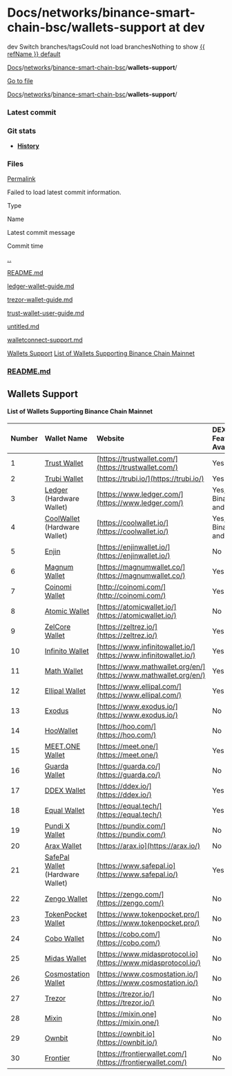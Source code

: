 # Docs/networks/binance-smart-chain-bsc/wallets-support at dev

dev Switch branches/tagsCould not load branchesNothing to show [{{ refName }} default](https://github.com/ThinkinCoin/Docs/tree/{{%20urlEncodedRefName%20}}/networks/binance-smart-chain-bsc/wallets-support)

[Docs](https://github.com/ThinkinCoin/Docs)/[networks]()/[binance-smart-chain-bsc](../docs-networks-binance-smart-chain-bsc-at-dev.md)/**wallets-support**/

 [Go to file](https://github.com/ThinkinCoin/Docs/find/dev)

[Docs](https://github.com/ThinkinCoin/Docs)/[networks]()/[binance-smart-chain-bsc](../docs-networks-binance-smart-chain-bsc-at-dev.md)/**wallets-support**/

### Latest commit

### Git stats

*  [ **History**](https://github.com/ThinkinCoin/Docs/commits/dev/networks/binance-smart-chain-bsc/wallets-support)

### Files <a id="files"></a>

 [Permalink](https://github.com/ThinkinCoin/Docs/tree/0792b0adfc2b24d5451b3ade0e9d04db6bb815ad/networks/binance-smart-chain-bsc/wallets-support)

 Failed to load latest commit information.

Type

Name

Latest commit message

Commit time

 [. .](../docs-networks-binance-smart-chain-bsc-at-dev.md)

[README.md](https://github.com/ThinkinCoin/Docs/blob/dev/networks/binance-smart-chain-bsc/wallets-support/README.md)

[ledger-wallet-guide.md](https://github.com/ThinkinCoin/Docs/blob/dev/networks/binance-smart-chain-bsc/wallets-support/ledger-wallet-guide.md)

[trezor-wallet-guide.md](https://github.com/ThinkinCoin/Docs/blob/dev/networks/binance-smart-chain-bsc/wallets-support/trezor-wallet-guide.md)

[trust-wallet-user-guide.md](https://github.com/ThinkinCoin/Docs/blob/dev/networks/binance-smart-chain-bsc/wallets-support/trust-wallet-user-guide.md)

[untitled.md](https://github.com/ThinkinCoin/Docs/blob/dev/networks/binance-smart-chain-bsc/wallets-support/untitled.md)

[walletconnect-support.md](https://github.com/ThinkinCoin/Docs/blob/dev/networks/binance-smart-chain-bsc/wallets-support/walletconnect-support.md)

[Wallets Support](docs-networks-binance-smart-chain-bsc-wallets-support-at-dev.md#wallets-support) [List of Wallets Supporting Binance Chain Mainnet](docs-networks-binance-smart-chain-bsc-wallets-support-at-dev.md#list-of-wallets-supporting-binance-chain-mainnet)

###  [README.md](docs-networks-binance-smart-chain-bsc-wallets-support-at-dev.md#readme)

## Wallets Support

#### List of Wallets Supporting Binance Chain Mainnet

| Number | Wallet Name | Website | DEX Feature Available | Testnet Support | WalletConnect Support |
| :--- | :--- | :--- | :--- | :--- | :--- |
| 1 | [Trust Wallet](https://docs.binance.org/wallets/trust-wallet.html) | [https://trustwallet.com/](https://trustwallet.com/) | Yes | Yes | Yes |
| 2 | [Trubi Wallet](https://docs.binance.org/wallets/trubi.html) | [https://trubi.io/](https://trubi.io/) | Yes | No | Yes |
| 3 | [Ledger](https://docs.binance.org/wallets/ledger.html) \(Hardware Wallet\) | [https://www.ledger.com/](https://www.ledger.com/) | Yes, via Binance.org and Trubi | Yes, via Binance.org and Trubi | Yes, via Binance.org and Trubi |
| 4 | [CoolWallet](https://docs.binance.org/wallets/cool-wallet.html) \(Hardware Wallet\) | [https://coolwallet.io/](https://coolwallet.io/) | Yes, via Binance.org and Trubi | Yes, via Binance.org and Trubi | Yes, via Binance.org and Trubi |
| 5 | [Enjin](https://docs.binance.org/wallets/enjin.html) | [https://enjinwallet.io/](https://enjinwallet.io/) | No | No | No |
| 6 | [Magnum Wallet](https://docs.binance.org/wallets/magnum.html) | [https://magnumwallet.co/](https://magnumwallet.co/) | Yes | No | Yes |
| 7 | [Coinomi Wallet](https://docs.binance.org/wallets/coinomi-wallet.html) | [http://coinomi.com/](http://coinomi.com/) | Yes | No | Yes |
| 8 | [Atomic Wallet](https://docs.binance.org/wallets/atomic-wallet.html) | [https://atomicwallet.io/](https://atomicwallet.io/) | No | No | Yes |
| 9 | [ZelCore Wallet](https://docs.binance.org/wallets/zelcore-wallet.html) | [https://zeltrez.io/](https://zeltrez.io/) | Yes | No | Yes |
| 10 | [Infinito Wallet](https://docs.binance.org/wallets/infinito-wallet.html) | [https://www.infinitowallet.io/](https://www.infinitowallet.io/) | Yes | No | Yes |
| 11 | [Math Wallet](https://docs.binance.org/wallets/math-wallet.html) | [https://www.mathwallet.org/en/](https://www.mathwallet.org/en/) | Yes | No | Yes |
| 12 | [Ellipal Wallet](https://docs.binance.org/wallets/ellipal-wallet.html) | [https://www.ellipal.com/](https://www.ellipal.com/) | Yes | No | No |
| 13 | [Exodus](https://docs.binance.org/wallets/exodus.html) | [https://www.exodus.io/](https://www.exodus.io/) | No | No | No |
| 14 | [HooWallet](https://docs.binance.org/wallets/hoo-wallet.html) | [https://hoo.com/](https://hoo.com/) | No | No | No |
| 15 | [MEET.ONE Wallet](https://docs.binance.org/wallets/meet.html) | [https://meet.one/](https://meet.one/) | Yes | No | Yes |
| 16 | [Guarda Wallet](https://docs.binance.org/wallets/guarda.html) | [https://guarda.co/](https://guarda.co/) | No | No | No |
| 17 | [DDEX Wallet](https://docs.binance.org/wallets/ddex.html) | [https://ddex.io/](https://ddex.io/) | Yes | No | No |
| 18 | [Equal Wallet](https://docs.binance.org/wallets/equal.html) | [https://equal.tech/](https://equal.tech/) | Yes | Yes | Yes |
| 19 | [Pundi X Wallet](https://docs.binance.org/wallets/pundi.html) | [https://pundix.com/](https://pundix.com/) | No | No | No |
| 20 | [Arax Wallet](https://docs.binance.org/wallets/arax.html) | [https://arax.io](https://arax.io/) | No | No | No |
| 21 | [SafePal Wallet](https://docs.binance.org/wallets/safepal.html) \(Hardware Wallet\) | [https://www.safepal.io](https://www.safepal.io/) | Yes | No | Yes |
| 22 | [Zengo Wallet](https://docs.binance.org/wallets/zengo.html) | [https://zengo.com/](https://zengo.com/) | No | No | No |
| 23 | [TokenPocket Wallet](https://docs.binance.org/wallets/tokenpocket.html) | [https://www.tokenpocket.pro/](https://www.tokenpocket.pro/) | No | No | Yes |
| 24 | [Cobo Wallet](https://docs.binance.org/wallets/cobo.html) | [https://cobo.com/](https://cobo.com/) | No | No | Yes |
| 25 | [Midas Wallet](https://docs.binance.org/wallets/midas-wallet.html) | [https://www.midasprotocol.io](https://www.midasprotocol.io/) | No | No | No |
| 26 | [Cosmostation Wallet](https://docs.binance.org/wallets/cosmostation.html) | [https://www.cosmostation.io/](https://www.cosmostation.io/) | No | No | No |
| 27 | [Trezor](https://docs.binance.org/wallets/trezor.html) | [https://trezor.io/](https://trezor.io/) | No | No | Yes |
| 28 | [Mixin](https://docs.binance.org/wallets/mixin.html) | [https://mixin.one](https://mixin.one/) | No | No | No |
| 29 | [Ownbit](https://docs.binance.org/wallets/ownbit.html) | [https://ownbit.io](https://ownbit.io/) | No | No | No |
| 30 | [Frontier](https://docs.binance.org/wallets/frontier.html) | [https://frontierwallet.com/](https://frontierwallet.com/) | No | Yes | No |

